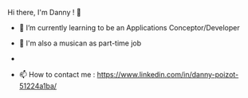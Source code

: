 Hi there, I'm Danny  ! 👋

- 🌱 I’m currently learning to be an Applications Conceptor/Developer

- 💬 I'm also a musican as part-time job
- 
- 📫 How to contact me : https://www.linkedin.com/in/danny-poizot-51224a1ba/
